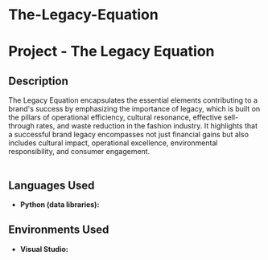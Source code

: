 # The-Legacy-Equation
<h1>Project - The Legacy Equation</h1>

<h2>Description</h2>
The Legacy Equation encapsulates the essential elements contributing to a brand's success by emphasizing the importance of legacy, which is built on the pillars of operational efficiency, cultural resonance, effective sell-through rates, and waste reduction in the fashion industry. It highlights that a successful brand legacy encompasses not just financial gains but also includes cultural impact, operational excellence, environmental responsibility, and consumer engagement.
<br />
<br />

<h2>Languages Used</h2>

- <b>Python (data libraries):</b>
  

<h2>Environments Used</h2>

  - <b>Visual Studio:</b>



